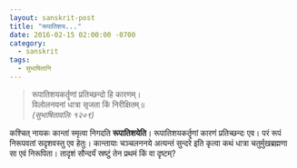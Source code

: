 ```yaml
---
layout: sanskrit-post
title: "रूपातिशय..."
date: 2016-02-15 02:00:00 -0700
category:
  - sanskrit
tags:
  - सुभाषितानि
---
```


> रूपातिशयकर्तॄणां प्रतिच्छन्दो हि कारणम्।  
> विलोलनयनां धात्रा सृजता किं निरीक्षितम्॥  
><cite>(सुभाषितावलिः १२०९)</cite>

कश्चित् नायकः कान्तां स्मृत्वा निगदति **रूपातिशयेति**। रूपातिशयकर्तॄणां कारणं प्रतिच्छन्दः एव।
परं रूपं निरूपवतां सदृशवस्तु एव हेतुः। कान्तायाः चञ्चलननये अत्यन्तं सुन्दरे इति कृत्वा कथं धात्रा चतुर्मुखब्रह्मणा
सा एवं निरूपिता। तादृशं सौन्दर्यं स्रष्टुं तेन प्रथमं किं वा दृष्टम्?

